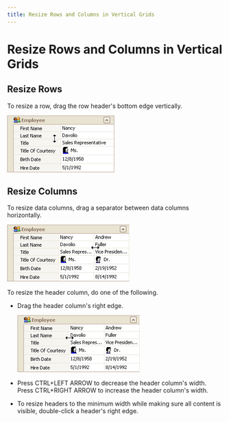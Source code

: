 ```yaml
---
title: Resize Rows and Columns in Vertical Grids
---
```

# Resize Rows and Columns in Vertical Grids
## Resize Rows
To resize a row, drag the row header's bottom edge vertically.

![EU_XtraVerticalGrid_ResizeRows](../../../images/Img7666.png)

## Resize Columns
To resize data columns, drag a separator between data columns horizontally.

![EU_XtraVerticalGrid_ResizeDataColumn](../../../images/Img7667.png)

To resize the header column, do one of the following.
* Drag the header column's right edge.
	
	![EU_XtraVerticalGrid_ResizeHeaderColumn](../../../images/Img7668.png)
* Press CTRL+LEFT ARROW to decrease the header column's width. Press CTRL+RIGHT ARROW to increase the header column's width.
* To resize headers to the minimum width while making sure all content is visible, double-click a header's right edge.